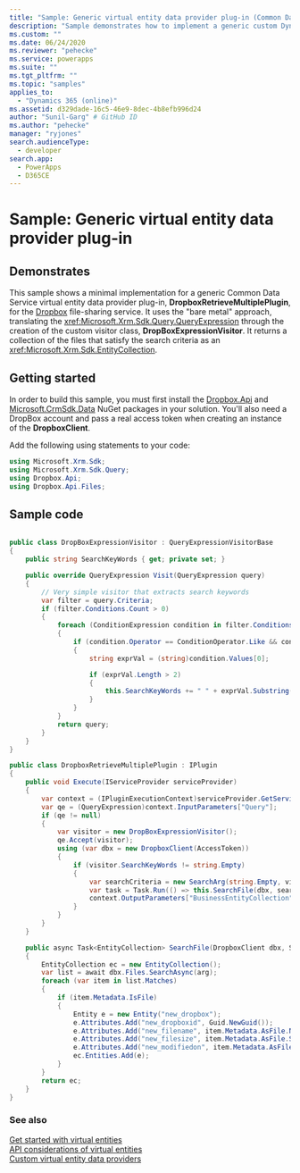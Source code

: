```yaml
---
title: "Sample: Generic virtual entity data provider plug-in (Common Data Service) | Microsoft Docs"
description: "Sample demonstrates how to implement a generic custom Dynamics 365 virtual entity plug-in."
ms.custom: ""
ms.date: 06/24/2020
ms.reviewer: "pehecke"
ms.service: powerapps
ms.suite: ""
ms.tgt_pltfrm: ""
ms.topic: "samples"
applies_to: 
  - "Dynamics 365 (online)"
ms.assetid: d329dade-16c5-46e9-8dec-4b8efb996d24
author: "Sunil-Garg" # GitHub ID
ms.author: "pehecke"
manager: "ryjones"
search.audienceType: 
  - developer
search.app: 
  - PowerApps
  - D365CE
---
```


# Sample: Generic virtual entity data provider plug-in

## Demonstrates

This sample shows a minimal implementation for a generic Common Data Service virtual entity data provider plug-in, **DropboxRetrieveMultiplePlugin**, for the [Dropbox](https://www.dropbox.com/) file-sharing service. It uses the "bare metal" approach, translating the <xref:Microsoft.Xrm.Sdk.Query.QueryExpression> through the creation of the custom visitor class, **DropBoxExpressionVisitor**. It returns a collection of the files that satisfy the search criteria as an <xref:Microsoft.Xrm.Sdk.EntityCollection>. 

## Getting started

In order to build this sample, you must first install the [Dropbox.Api](https://www.nuget.org/packages/Dropbox.Api/) and [Microsoft.CrmSdk.Data](https://www.nuget.org/packages/Microsoft.CrmSdk.Data/) NuGet packages in your solution.  You'll also need a DropBox account and pass a real access token when creating an instance of the **DropboxClient**.

Add the following using statements to your code:

```csharp
using Microsoft.Xrm.Sdk;
using Microsoft.Xrm.Sdk.Query;
using Dropbox.Api;
using Dropbox.Api.Files;
```

## Sample code  

```csharp  

public class DropBoxExpressionVisitor : QueryExpressionVisitorBase
{
    public string SearchKeyWords { get; private set; }

    public override QueryExpression Visit(QueryExpression query)
    {
        // Very simple visitor that extracts search keywords
        var filter = query.Criteria;
        if (filter.Conditions.Count > 0)
        {
            foreach (ConditionExpression condition in filter.Conditions)
            {
                if (condition.Operator == ConditionOperator.Like && condition.Values.Count > 0)
                {
                    string exprVal = (string)condition.Values[0];

                    if (exprVal.Length > 2)
                    {
                        this.SearchKeyWords += " " + exprVal.Substring(1, exprVal.Length - 2);
                    }
                }
            }
            return query;
        }
    }
}

public class DropboxRetrieveMultiplePlugin : IPlugin
{
    public void Execute(IServiceProvider serviceProvider)
    {
        var context = (IPluginExecutionContext)serviceProvider.GetService(typeof(IPluginExecutionContext));
        var qe = (QueryExpression)context.InputParameters["Query"];
        if (qe != null)
        {
            var visitor = new DropBoxExpressionVisitor();
            qe.Accept(visitor);
            using (var dbx = new DropboxClient(AccessToken))
            {
                if (visitor.SearchKeyWords != string.Empty)
                {
                    var searchCriteria = new SearchArg(string.Empty, visitor.SearchKeyWords);
                    var task = Task.Run(() => this.SearchFile(dbx, searchCriteria));
                    context.OutputParameters["BusinessEntityCollection"] = task.Result;
                }
            }
        }
    }

    public async Task<EntityCollection> SearchFile(DropboxClient dbx, SearchArg arg)
    {
        EntityCollection ec = new EntityCollection();
        var list = await dbx.Files.SearchAsync(arg);
        foreach (var item in list.Matches)
        {
            if (item.Metadata.IsFile)
            {
                Entity e = new Entity("new_dropbox");
                e.Attributes.Add("new_dropboxid", Guid.NewGuid());
                e.Attributes.Add("new_filename", item.Metadata.AsFile.Name);
                e.Attributes.Add("new_filesize", item.Metadata.AsFile.Size);
                e.Attributes.Add("new_modifiedon", item.Metadata.AsFile.ServerModified);
                ec.Entities.Add(e);
            }
        }
        return ec;
    }
}

``` 

### See also

[Get started with virtual entities](get-started-ve.md)<br />
[API considerations of virtual entities](api-considerations-ve.md)<br />
[Custom virtual entity data providers](custom-ve-data-providers.md)